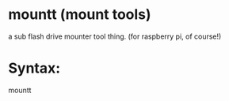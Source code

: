 # mountt (mount tools)
a sub flash drive mounter tool thing. (for raspberry pi, of course!)

# Syntax:

mountt <disk> <name> <user>
